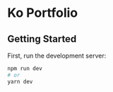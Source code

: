 # Ko Portfolio

## Getting Started

First, run the development server:

```bash
npm run dev
# or
yarn dev
```

